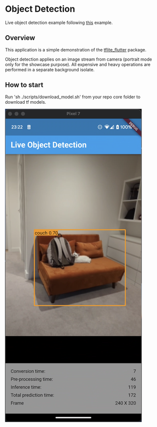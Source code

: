 # Object Detection

Live object detection example following [this](https://www.tensorflow.org/lite/examples/object_detection/overview) example.

## Overview

This application is a simple demonstration of the [tflite_flutter](https://pub.dev/packages/tflite_flutter) package.

Object detection applies on an image stream from camera (portrait mode only for the showcase purpose).
All expensive and heavy operations are performed in a separate background isolate.

## How to start

Run 'sh ./scripts/download_model.sh' from your repo core folder to download tf models.

![Example UI output](scr_output.png)

